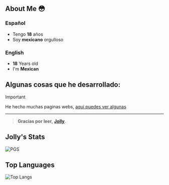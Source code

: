 About Me 😳
----
### Español
- Tengo **18** años
-  Soy **mexicano** orgulloso

### English
- **18** Years old
- I'm **Mexican**

Algunas cosas que he desarrollado:
-
> [!IMPORTANT]
> He hecho muchas paginas webs, [aqui puedes ver algunas](https://www.formen.cc)
 
 ----
> **Gracias por leer,**
 **[Jolly](https://discord.gg/pPbBmGGrxn)**.

## Jolly's Stats
  ![PGS](https://github-readme-stats.vercel.app/api?username=JollyJolli&show_icons=true&theme=radical)

  ## Top Languages
  ![Top Langs](https://github-readme-stats.vercel.app/api/top-langs/?username=JollyJolli&size_weight=0.5&count_weight=0.5)
  
  

